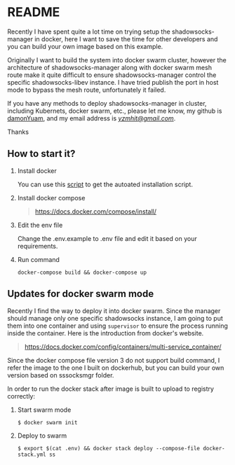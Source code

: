 README
===

Recently I have spent quite a lot time on trying setup the shadowsocks-manager in docker, here I want to save the time for other developers and you can build your own image based on this example.

Originally I want to build the system into docker swarm cluster, however the architecture of shadowsocks-manager along with docker swarm mesh route make it quite difficult to ensure shadowsocks-manager control the specific shadowsocks-libev instance. I have tried publish the port in host mode to bypass the mesh route, unfortunately it failed.

If you have any methods to deploy shadowsocks-manager in cluster, including Kubernets, docker swarm, etc., please let me know, my github is [damonYuam](https://github.com/damonYuan), and my email address is *yzmhit@gmail.com*.

Thanks

## How to start it?

1. Install docker

   You can use this [script](https://get.docker.com/) to get the autoated installation script.

2. Install docker compose

   > https://docs.docker.com/compose/install/

3. Edit the env file

   Change the .env.example to .env file and edit it based on your requirements. 

3. Run command

   ```
   docker-compose build && docker-compose up

   ```

## Updates for docker swarm mode

Recently I find the way to deploy it into docker swarm. Since the manager should manage only one specific shadowsocks instance, I am going to put them into one container and using `supervisor` to ensure the process running inside the container. Here is the introduction from docker's website.

> https://docs.docker.com/config/containers/multi-service_container/

Since the docker compose file version 3 do not support build command, I refer the image to the one I built on dockerhub, but you can build your own version based on sssocksmgr folder.

In order to run the docker stack after image is built to upload to registry correctly:

1. Start swarm mode

   `$ docker swarm init`
   
2. Deploy to swarm
   
   `$ export $(cat .env) && docker stack deploy --compose-file docker-stack.yml ss`